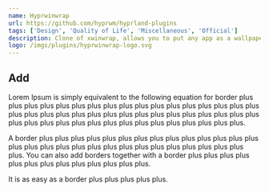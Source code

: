 ```yaml
---
name: Hyprwinwrap
url: https://github.com/hyprwm/hyprland-plugins
tags: ['Design', 'Quality of Life', 'Miscellaneous', 'Official']
description: Clone of xwinwrap, allows you to put any app as a wallpaper
logo: /imgs/plugins/hyprwinwrap-logo.svg
---
```


## Add

Lorem Ipsum is simply equivalent to the following equation for border plus plus plus plus plus plus plus plus plus plus plus plus plus plus plus plus plus plus plus plus plus plus plus plus plus plus plus plus plus plus plus plus plus plus plus plus plus plus plus plus plus plus plus plus plus plus plus plus.

A border plus plus plus plus plus plus plus plus plus plus plus plus plus plus plus plus plus plus plus plus plus plus plus plus plus plus plus plus plus plus.
You can also add borders together with a border plus plus plus plus plus plus plus plus plus plus plus plus plus.

It is as easy as a border plus plus plus plus plus.
